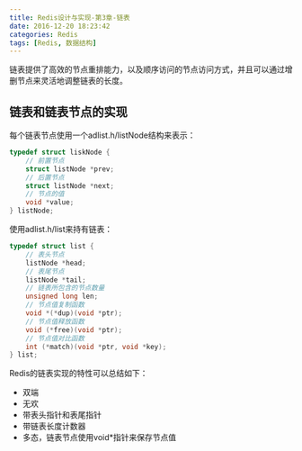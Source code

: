 ```yaml
---
title: Redis设计与实现-第3章-链表
date: 2016-12-20 18:23:42
categories: Redis
tags: [Redis, 数据结构]
---
```


链表提供了高效的节点重排能力，以及顺序访问的节点访问方式，并且可以通过增删节点来灵活地调整链表的长度。
<!--more-->

## 链表和链表节点的实现
每个链表节点使用一个adlist.h/listNode结构来表示：
```c
typedef struct liskNode {
    // 前置节点
    struct listNode *prev;
    // 后置节点
    struct listNode *next;
    // 节点的值
    void *value;
} listNode;
```

使用adlist.h/list来持有链表：
```c
typedef struct list {
    // 表头节点
    listNode *head;
    // 表尾节点
    listNode *tail;
    // 链表所包含的节点数量
    unsigned long len;
    // 节点值复制函数
    void *(*dup)(void *ptr);
    // 节点值释放函数
    void (*free)(void *ptr);
    // 节点值对比函数
    int (*match)(void *ptr, void *key);
} list;
```

Redis的链表实现的特性可以总结如下：
- 双端
- 无欢
- 带表头指针和表尾指针
- 带链表长度计数器
- 多态，链表节点使用void*指针来保存节点值
